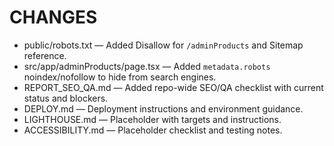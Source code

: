 # CHANGES

- public/robots.txt — Added Disallow for `/adminProducts` and Sitemap reference.
- src/app/adminProducts/page.tsx — Added `metadata.robots` noindex/nofollow to hide from search engines.
- REPORT_SEO_QA.md — Added repo-wide SEO/QA checklist with current status and blockers.
- DEPLOY.md — Deployment instructions and environment guidance.
- LIGHTHOUSE.md — Placeholder with targets and instructions.
- ACCESSIBILITY.md — Placeholder checklist and testing notes.
